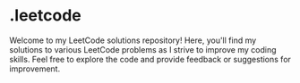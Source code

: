 # .leetcode
Welcome to my LeetCode solutions repository!
Here, you'll find my solutions to various LeetCode problems as I strive to improve my coding skills.
Feel free to explore the code and provide feedback or suggestions for improvement.
